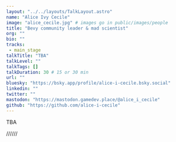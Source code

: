```yaml
---
layout: "../../layouts/TalkLayout.astro"
name: "Alice Ivy Cecile"
image: "alice_cecile.jpg" # images go in public/images/people
title: "Bevy community leader & mad scientist"
org: ""
bio: ""
tracks: 
 - main_stage
talkTitle: "TBA"
talkLevel: ""
talkTags: []
talkDuration: 30 # 15 or 30 min
url: ""
bluesky: "https://bsky.app/profile/alice-i-cecile.bsky.social"
linkedin: ""
twitter: ""
mastodon: "https://mastodon.gamedev.place/@alice_i_cecile"
github: "https://github.com/alice-i-cecile"
---
```


TBA

////// <!-- sepatator between abstract and bio -->

